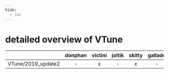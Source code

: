 ```yaml
---
hide:
  - toc
---
```


detailed overview of VTune
==========================

| |donphan|victini|joltik|skitty|gallade|accelgor|swalot|doduo|
| :---: | :---: | :---: | :---: | :---: | :---: | :---: | :---: | :---: |
|VTune/2019_update2|-|x|-|x|-|-|-|-|
